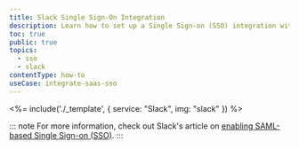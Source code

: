 ```yaml
---
title: Slack Single Sign-On Integration
description: Learn how to set up a Single Sign-on (SSO) integration with Slack and Auth0.
toc: true
public: true
topics:
  - sso
  - slack
contentType: how-to
useCase: integrate-saas-sso
---
```


<%= include('./_template', {
  service: "Slack",
  img: "slack"
}) %>

::: note
For more information, check out Slack's article on [enabling SAML-based Single Sign-on (SSO)](https://get.slack.help/hc/en-us/articles/203772216-Enabling-SAML-based-single-sign-on).
:::
